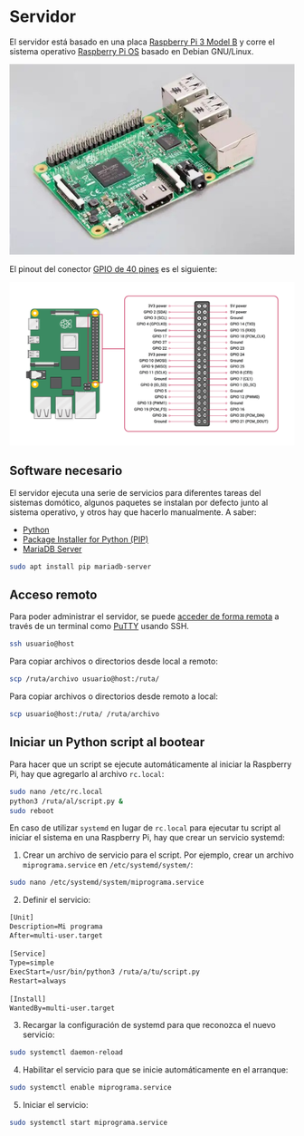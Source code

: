 # Servidor

El servidor está basado en una placa [Raspberry Pi 3 Model B](https://www.raspberrypi.com/products/raspberry-pi-3-model-b/) y corre el sistema operativo [Raspberry Pi OS](https://www.raspberrypi.com/software/) basado en Debian GNU/Linux.

![Raspberry Pi 3 Model B](./RPI3B.jpg)

El pinout del conector [GPIO de 40 pines](https://www.raspberrypi.com/documentation/computers/raspberry-pi.html#gpio-and-the-40-pin-header) es el siguiente:

![GPIO and the 40-pin header](./RPI_GPIO_Pinout_Diagram.png)

## Software necesario

El servidor ejecuta una serie de servicios para diferentes tareas del sistemas domótico, algunos paquetes se instalan por defecto junto al sistema operativo, y otros hay que hacerlo manualmente. A saber:

- [Python](https://www.python.org/)
- [Package Installer for Python (PIP)](https://pip.pypa.io/)
- [MariaDB Server](https://mariadb.org/)

```Bash
sudo apt install pip mariadb-server
```

## Acceso remoto

Para poder administrar el servidor, se puede [acceder de forma remota](https://www.luisllamas.es/raspberry-pi-ssh/) a través de un terminal como [PuTTY](https://www.putty.org/) usando SSH.

```bash
ssh usuario@host
```

Para copiar archivos o directorios desde local a remoto:

```bash
scp /ruta/archivo usuario@host:/ruta/
```

Para copiar archivos o directorios desde remoto a local:

```bash
scp usuario@host:/ruta/ /ruta/archivo
```

## Iniciar un Python script al bootear

Para hacer que un script se ejecute automáticamente al iniciar la Raspberry Pi, hay que agregarlo al archivo `rc.local`:

```bash
sudo nano /etc/rc.local
python3 /ruta/al/script.py &
sudo reboot
```

En caso de utilizar `systemd` en lugar de `rc.local` para ejecutar tu script al iniciar el sistema en una Raspberry Pi, hay que crear un servicio systemd:

1. Crear un archivo de servicio para el script. Por ejemplo, crear un archivo `miprograma.service` en `/etc/systemd/system/`:

```bash
sudo nano /etc/systemd/system/miprograma.service
```

2. Definir el servicio:

```
[Unit]
Description=Mi programa
After=multi-user.target

[Service]
Type=simple
ExecStart=/usr/bin/python3 /ruta/a/tu/script.py
Restart=always

[Install]
WantedBy=multi-user.target
```

3. Recargar la configuración de systemd para que reconozca el nuevo servicio:

```bash
sudo systemctl daemon-reload
```

4. Habilitar el servicio para que se inicie automáticamente en el arranque:

```bash
sudo systemctl enable miprograma.service
```

5. Iniciar el servicio:

```bash
sudo systemctl start miprograma.service
```
